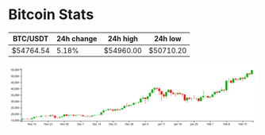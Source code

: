 # Bitcoin Stats

BTC/USDT|24h change|24h high|24h low|
|---|---|---|---|
|$54764.54|5.18%|$54960.00|$50710.20|

<img src="./chart.svg">
